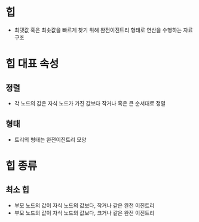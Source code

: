 # 힙

- 최댓값 혹은 최솟값을 빠르게 찾기 위해 완전이진트리 형태로 연산을 수행하는 자료구조

# 힙 대표 속성

## 정렬

- 각 노드의 값은 자식 노드가 가진 값보다 작거나 혹은 큰 순서대로 정렬

## 형태

- 트리의 형태는 완전이진트리 모양

# 힙 종류

## 최소 힙

- 부모 노드의 값이 자식 노드의 값보다, 작거나 같은 완전 이진트리
- 부모 노드의 값이 자식 노드의 값보다, 크거나 같은 완전 이진트리